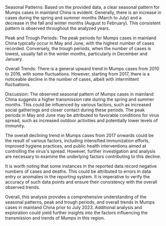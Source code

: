 Seasonal Patterns: Based on the provided data, a clear seasonal pattern for Mumps cases in mainland China is evident. Generally, there is an increase in cases during the spring and summer months (March to July) and a decrease in the fall and winter months (August to February). This consistent pattern is observed throughout the analyzed years.

Peak and Trough Periods: The peak periods for Mumps cases in mainland China typically occur in May and June, with the highest number of cases recorded. Conversely, the trough periods, when the number of cases is lowest, usually fall in the winter months, particularly in December and January.

Overall Trends: There is a general upward trend in Mumps cases from 2010 to 2016, with some fluctuations. However, starting from 2017, there is a noticeable decline in the number of cases, albeit with intermittent fluctuations.

Discussion: The observed seasonal pattern of Mumps cases in mainland China suggests a higher transmission rate during the spring and summer months. This could be influenced by various factors, such as increased social gatherings and closer contact during these periods. The peak periods in May and June may be attributed to favorable conditions for virus spread, such as increased outdoor activities and potentially lower levels of immunity.

The overall declining trend in Mumps cases from 2017 onwards could be the result of various factors, including intensified immunization efforts, improved hygiene practices, and public health interventions aimed at controlling the virus's spread. However, further investigation and analysis are necessary to examine the underlying factors contributing to this decline.

It is worth noting that some instances in the reported data record negative numbers of cases and deaths. This could be attributed to errors in data entry or anomalies in the reporting system. It is imperative to verify the accuracy of such data points and ensure their consistency with the overall observed trends.

Overall, this analysis provides a comprehensive understanding of the seasonal patterns, peak and trough periods, and overall trends in Mumps cases in mainland China prior to July 2023. Additional analysis and exploration could yield further insights into the factors influencing the transmission and trends of Mumps in this region.